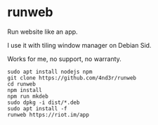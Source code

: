 # runweb

Run website like an app.

I use it with tiling window manager on Debian Sid.

Works for me, no support, no warranty.

```
sudo apt install nodejs npm
git clone https://github.com/4nd3r/runweb
cd runweb
npm install
npm run mkdeb
sudo dpkg -i dist/*.deb
sudo apt install -f
runweb https://riot.im/app
```

